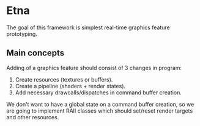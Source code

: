 # Etna
The goal of this framework is simplest real-time graphics feature prototyping.

## Main concepts
Adding of a graphics feature should consist of 3 changes in program:
1. Create resources (textures or buffers).
2. Create a pipeline (shaders + render states).
3. Add necessary drawcalls/dispatches in command buffer creation.

We don't want to have a global state on a command buffer creation, so we are going to implement RAII classes which should set/reset render targets and other resources.
